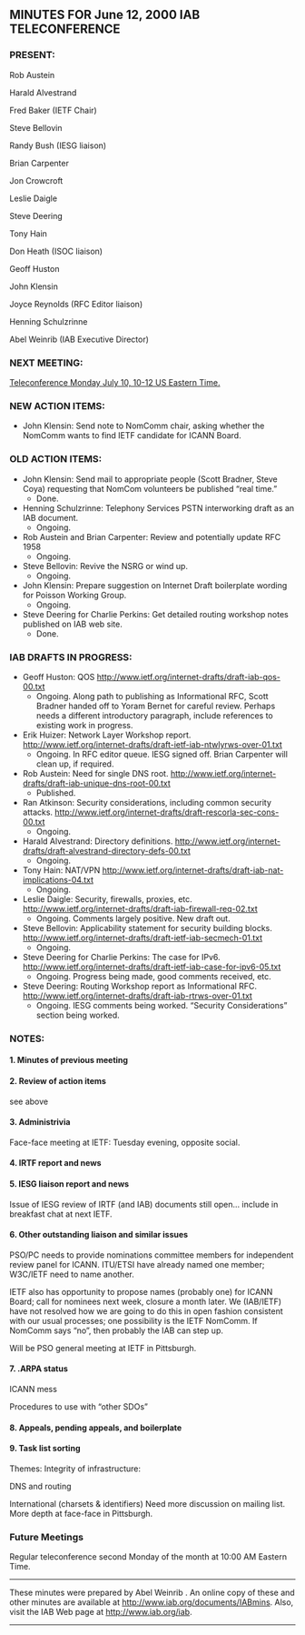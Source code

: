 
MINUTES FOR June 12, 2000 IAB TELECONFERENCE
--------------------------------------------


### PRESENT:



 Rob Austein  

 Harald Alvestrand  

 Fred Baker (IETF Chair)  

 Steve Bellovin  

 Randy Bush (IESG liaison)  

 Brian Carpenter  

 Jon Crowcroft  

 Leslie Daigle  

 Steve Deering  

 Tony Hain  

 Don Heath (ISOC liaison)  

 Geoff Huston  

 John Klensin  

 Joyce Reynolds (RFC Editor liaison)  

 Henning Schulzrinne  

Abel Weinrib (IAB Executive Director)


### NEXT MEETING:


[Teleconference Monday July 10, 10-12 US Eastern Time.](IABmins.2000-07-10.html)

### NEW ACTION ITEMS:


* John Klensin: Send note to NomComm chair, asking whether the NomComm wants to find IETF candidate for ICANN Board.


### OLD ACTION ITEMS:


* John Klensin: Send mail to appropriate people (Scott Bradner, Steve Coya) requesting that NomCom volunteers be published “real time.”
	+ Done.
* Henning Schulzrinne: Telephony Services PSTN interworking draft as an IAB document.
	+ Ongoing.
* Rob Austein and Brian Carpenter: Review and potentially update RFC 1958
	+ Ongoing.
* Steve Bellovin: Revive the NSRG or wind up.
	+ Ongoing.
* John Klensin: Prepare suggestion on Internet Draft boilerplate wording for Poisson Working Group.
	+ Ongoing.
* Steve Deering for Charlie Perkins: Get detailed routing workshop notes published on IAB web site.
	+ Done.


### IAB DRAFTS IN PROGRESS:


* Geoff Huston: QOS
	<http://www.ietf.org/internet-drafts/draft-iab-qos-00.txt>
	+ Ongoing. Along path to publishing as Informational RFC, Scott Bradner handed off to Yoram Bernet for careful review. Perhaps needs a different introductory paragraph, include references to existing work in progress.
* Erik Huizer: Network Layer Workshop report.
	<http://www.ietf.org/internet-drafts/draft-ietf-iab-ntwlyrws-over-01.txt>
	+ Ongoing. In RFC editor queue. IESG signed off. Brian Carpenter will clean up, if required.
* Rob Austein: Need for single DNS root.
	<http://www.ietf.org/internet-drafts/draft-iab-unique-dns-root-00.txt>
	+ Published.
* Ran Atkinson: Security considerations, including common security attacks.
	<http://www.ietf.org/internet-drafts/draft-rescorla-sec-cons-00.txt>
	+ Ongoing.
* Harald Alvestrand: Directory definitions.
	<http://www.ietf.org/internet-drafts/draft-alvestrand-directory-defs-00.txt>
	+ Ongoing.
* Tony Hain: NAT/VPN
	<http://www.ietf.org/internet-drafts/draft-iab-nat-implications-04.txt>
	+ Ongoing.
* Leslie Daigle: Security, firewalls, proxies, etc.
	<http://www.ietf.org/internet-drafts/draft-iab-firewall-req-02.txt>
	+ Ongoing. Comments largely positive. New draft out.
* Steve Bellovin: Applicability statement for security building blocks.
	<http://www.ietf.org/internet-drafts/draft-ietf-iab-secmech-01.txt>
	+ Ongoing.
* Steve Deering for Charlie Perkins: The case for IPv6.
	<http://www.ietf.org/internet-drafts/draft-ietf-iab-case-for-ipv6-05.txt>
	+ Ongoing. Progress being made, good comments received, etc.
* Steve Deering: Routing Workshop report as Informational RFC.
	<http://www.ietf.org/internet-drafts/draft-iab-rtrws-over-01.txt>
	+ Ongoing. IESG comments being worked. “Security Considerations” section being worked.


### NOTES:


#### 1. Minutes of previous meeting


#### 2. Review of action items

see above


#### 3. Administrivia

Face-face meeting at IETF: Tuesday evening, opposite social.


#### 4. IRTF report and news


#### 5. IESG liaison report and news

Issue of IESG review of IRTF (and IAB) documents still open… include in breakfast chat at next IETF.


#### 6. Other outstanding liaison and similar issues

PSO/PC needs to provide nominations committee members for independent review panel for ICANN. ITU/ETSI have already named one member; W3C/IETF need to name another.


 IETF also has opportunity to propose names (probably one) for ICANN Board; call for nominees next week, closure a month later. We (IAB/IETF) have not resolved how we are going to do this in open fashion consistent with our usual processes; one possibility is the IETF NomComm. If NomComm says “no”, then probably the IAB can step up. 


 Will be PSO general meeting at IETF in Pittsburgh. 


#### 7. .ARPA status


 ICANN mess  

Procedures to use with “other SDOs”

#### 8. Appeals, pending appeals, and boilerplate


#### 9. Task list sorting

Themes: Integrity of infrastructure:


 DNS and routing  

 International (charsets & identifiers)
 Need more discussion on mailing list. More depth at face-face in Pittsburgh.
 



### Future Meetings


Regular teleconference second Monday of the month at 10:00 AM Eastern Time.






---


These minutes were prepared by Abel Weinrib . An online copy of these and other minutes are available at http://www.iab.org/documents/IABmins. Also, visit the IAB Web page at http://www.iab.org/iab. 




---


